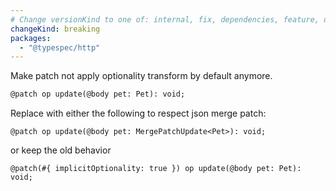 ```yaml
---
# Change versionKind to one of: internal, fix, dependencies, feature, deprecation, breaking
changeKind: breaking
packages:
  - "@typespec/http"
---
```


Make patch not apply optionality transform by default anymore. 

```diff lang=tsp
@patch op update(@body pet: Pet): void;
```

Replace with either the following to respect json merge patch:

```tsp
@patch op update(@body pet: MergePatchUpdate<Pet>): void;
```

or keep the old behavior

```tsp
@patch(#{ implicitOptionality: true }) op update(@body pet: Pet): void;
```
